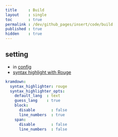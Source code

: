 ```yaml
---
title     : Build
layout    : single
toc       : true
permalink : /dev/github_pages/insert/code/build
published : true
hidden    : true
---
```


<head>
  <base target="_blank">
</head>



## setting

- in [config](/dev/github_pages/config/setting/build#markdown-processing)
- [syntax highlight with Rouge](https://kramdown.gettalong.org/syntax_highlighter/rouge.html)

```yml
kramdown:
  syntax_highlighter: rouge
  syntax_highlighter_opts:
    default_lang  : text
    guess_lang    : true
    block:
      disable       : false
      line_numbers  : true
    span:
      disable       : false
      line_numbers  : false
```
